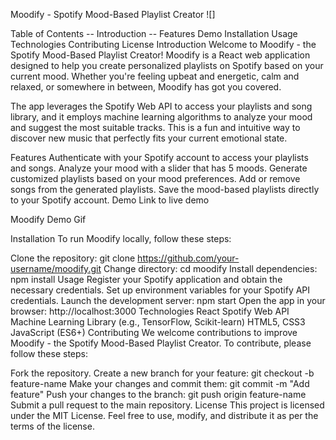 Moodify - Spotify Mood-Based Playlist Creator
![]

Table of Contents
-- Introduction
-- Features
Demo
Installation
Usage
Technologies
Contributing
License
Introduction
Welcome to Moodify - the Spotify Mood-Based Playlist Creator! Moodify is a React web application designed to help you create personalized playlists on Spotify based on your current mood. Whether you're feeling upbeat and energetic, calm and relaxed, or somewhere in between, Moodify has got you covered.

The app leverages the Spotify Web API to access your playlists and song library, and it employs machine learning algorithms to analyze your mood and suggest the most suitable tracks. This is a fun and intuitive way to discover new music that perfectly fits your current emotional state.

Features
Authenticate with your Spotify account to access your playlists and songs.
Analyze your mood with a slider that has 5 moods.
Generate customized playlists based on your mood preferences.
Add or remove songs from the generated playlists.
Save the mood-based playlists directly to your Spotify account.
Demo
Link to live demo

Moodify Demo Gif

Installation
To run Moodify locally, follow these steps:

Clone the repository: git clone https://github.com/your-username/moodify.git
Change directory: cd moodify
Install dependencies: npm install
Usage
Register your Spotify application and obtain the necessary credentials.
Set up environment variables for your Spotify API credentials.
Launch the development server: npm start
Open the app in your browser: http://localhost:3000
Technologies
React
Spotify Web API
Machine Learning Library (e.g., TensorFlow, Scikit-learn)
HTML5, CSS3
JavaScript (ES6+)
Contributing
We welcome contributions to improve Moodify - the Spotify Mood-Based Playlist Creator. To contribute, please follow these steps:

Fork the repository.
Create a new branch for your feature: git checkout -b feature-name
Make your changes and commit them: git commit -m "Add feature"
Push your changes to the branch: git push origin feature-name
Submit a pull request to the main repository.
License
This project is licensed under the MIT License. Feel free to use, modify, and distribute it as per the terms of the license.

